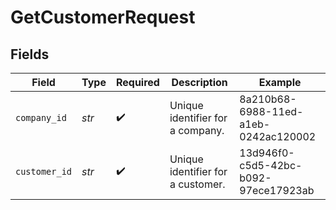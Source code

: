 # GetCustomerRequest


## Fields

| Field                                | Type                                 | Required                             | Description                          | Example                              |
| ------------------------------------ | ------------------------------------ | ------------------------------------ | ------------------------------------ | ------------------------------------ |
| `company_id`                         | *str*                                | :heavy_check_mark:                   | Unique identifier for a company.     | 8a210b68-6988-11ed-a1eb-0242ac120002 |
| `customer_id`                        | *str*                                | :heavy_check_mark:                   | Unique identifier for a customer.    | 13d946f0-c5d5-42bc-b092-97ece17923ab |